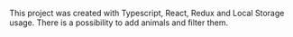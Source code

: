 This project was created with Typescript, React, Redux and Local Storage usage. There is a possibility to add animals and filter them.
